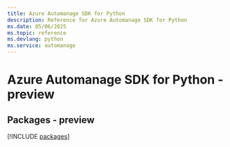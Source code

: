```yaml
---
title: Azure Automanage SDK for Python
description: Reference for Azure Automanage SDK for Python
ms.date: 05/06/2025
ms.topic: reference
ms.devlang: python
ms.service: automanage
---
```

# Azure Automanage SDK for Python - preview
## Packages - preview
[!INCLUDE [packages](automanage-index.md)]